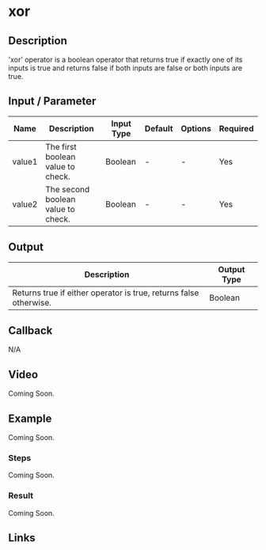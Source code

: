 # xor

## Description

'xor' operator is a boolean operator that returns true if exactly one of its inputs is true and returns false if both inputs are false or both inputs are true.

## Input / Parameter

| Name | Description | Input Type | Default | Options | Required |
| ------ | ------ | ------ | ------ | ------ | ------ |
| value1 | The first boolean value to check. | Boolean | - | - | Yes |
| value2 | The second boolean value to check. | Boolean | - | - | Yes |

## Output

| Description | Output Type |
| ------ | ------ |
| Returns true if either operator is true, returns false otherwise. | Boolean |

## Callback

N/A

## Video

Coming Soon.

<!-- Format: [![Video]({image-path}?raw=true)]({url-link}) -->

## Example

Coming Soon.

<!-- Share a scenario, like a user requirements. -->

### Steps

Coming Soon.

<!-- Show the steps and share some screenshots.

1. .....

Format: ![]({image-path}?raw=true) -->

### Result

Coming Soon.

<!-- Explain the output.

Format: ![]({image-path}?raw=true) -->

## Links